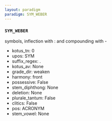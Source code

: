 ```yaml
---
layout: paradigm
paradigm: SYM_WEBER
---
```

### ` SYM_WEBER `

symbols, inflection with : and compounding with -
* kotus_tn: 0
* upos: SYM
* suffix_regex: .
* kotus_av: None
* grade_dir: weaken
* harmony: front
* possessive: False
* stem_diphthong: None
* deletion: None
* plurale_tantum: False
* clitics: False
* pos: ACRONYM
* stem_vowel: None
